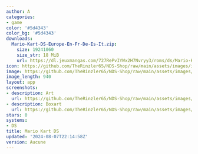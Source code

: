 ```yaml
---
author: A
categories:
- game
color: '#5d4343'
color_bg: '#5d4343'
downloads:
  Mario-Kart-DS-Europe-En-Fr-De-Es-It.zip:
    size: 19241060
    size_str: 18 MiB
    url: https://dl.jeuxmangas.com/727RePvIYWx2H7Nvryy3/roms/ds/Mario-Kart-DS-Europe-En-Fr-De-Es-It.zip
icon: https://github.com/TheRinzler65/NDS-Shop/raw/main/assets/images/icons/mariokartds.png
image: https://github.com/TheRinzler65/NDS-Shop/raw/main/assets/images/icons/mariokartds.png
image_length: 940
layout: app
screenshots:
- description: Art
  url: https://github.com/TheRinzler65/NDS-Shop/raw/main/assets/images/screenshots/mariokartds/mariokartds.png
- description: Boxart
  url: https://github.com/TheRinzler65/NDS-Shop/raw/main/assets/images/screenshots/mariokartds/mariokartds.png
stars: 0
systems:
- DS
title: Mario Kart DS
updated: '2024-08-07T22:14:58Z'
version: Aucune
---
```

